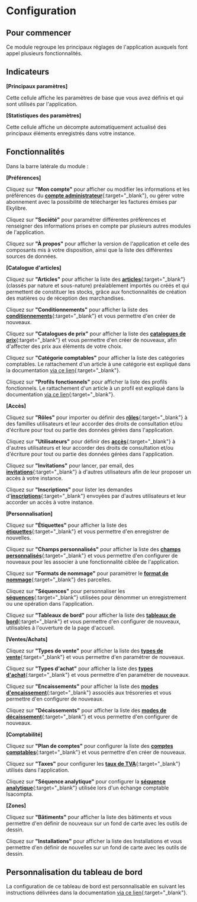 # Configuration 

## Pour commencer 

Ce module regroupe les principaux réglages de l'application auxquels font appel plusieurs fonctionnalités.

## Indicateurs

**[Principaux paramètres]**

Cette cellule affiche les paramètres de base que vous avez définis et qui sont utilisés par l'application.

**[Statistiques des paramètres]**

Cette cellule affiche un décompte automatiquement actualisé des principaux éléments enregistrés dans votre instance.

## Fonctionnalités

Dans la barre latérale du module&nbsp;:

**[Préférences]**

Cliquez sur **"Mon compte"** pour afficher ou modifier les informations et les préférences du [**compte administrateur**](https://doc.ekylibre.com/v2/fr/chapitre4/#compte){:target="_blank"}, ou gérer votre abonnement avec la possibilité de télécharger les factures émises par Ekylibre.

Cliquez sur **"Société"** pour paramétrer différentes préférences et renseigner des informations prises en compte par plusieurs autres modules de l'application.

Cliquez sur **"À propos"** pour afficher la version de l'application et celle des composants mis à votre disposition, ainsi que la liste des différentes sources de données.

**[Catalogue d'articles]**

Cliquez sur **"Articles"** pour afficher la liste des [**articles**](https://doc.ekylibre.com/v2/fr/chapitre8/#nelle-variante){:target="_blank"} (classés par nature et sous-nature) préalablement importés ou créés et qui permettent de constituer les stocks, grâce aux fonctionnalités de création des matières ou de réception des marchandises.

Cliquez sur **"Conditionnements"** pour afficher la liste des [**conditionnements**](https://doc.ekylibre.com/v2/fr/chapitre8/#conditionnement){:target="_blank"} et vous permettre d'en créer de nouveaux.

Cliquez sur **"Catalogues de prix"** pour afficher la liste des [**catalogues de prix**](https://doc.ekylibre.com/v2/fr/chapitre8/#coutusage){:target="_blank"} et vous permettre d'en créer de nouveaux, afin d'affecter des prix aux éléments de votre choix.

Cliquez sur **"Catégorie comptables"** pour afficher la liste des catégories comptables. Le rattachement d'un article à une catégorie est expliqué dans la documentation [via ce lien](https://doc.ekylibre.com/v2/fr/chapitre8/#categories){:target="_blank"}.

Cliquez sur **"Profils fonctionnels"** pour afficher la liste des profils fonctionnels. Le rattachement d'un article à un profil est expliqué dans la documentation [via ce lien](https://doc.ekylibre.com/v2/fr/chapitre8/#categories){:target="_blank"}.

**[Accès]**

Cliquez sur **"Rôles"** pour importer ou définir des [**rôles**](https://doc.ekylibre.com/v2/fr/chapitre4/#roles){:target="_blank"} à des familles utilisateurs et leur accorder des droits de consultation et/ou d'écriture pour tout ou partie des données gérées dans l'application.

Cliquez sur **"Utilisateurs"** pour définir des [**accès**](https://doc.ekylibre.com/v2/fr/chapitre4/#utilisateurs){:target="_blank"} à d'autres utilisateurs et leur accorder des droits de consultation et/ou d'écriture pour tout ou partie des données gérées dans l'application.

Cliquez sur **"Invitations"** pour lancer, par email, des [**invitations**](https://doc.ekylibre.com/v2/fr/chapitre4/#invitations){:target="_blank"} à d'autres utilisateurs afin de leur proposer un accès à votre instance.

Cliquez sur **"Inscriptions"** pour lister les demandes d'[**inscriptions**](https://doc.ekylibre.com/v2/fr/chapitre4/#inscriptions){:target="_blank"} envoyées par d'autres utilisateurs et leur accorder un accès à votre instance.

**[Personnalisation]**

Cliquez sur **"Étiquettes"** pour afficher la liste des [**étiquettes**](https://doc.ekylibre.com/v2/fr/chapitre4/#etiquettes){:target="_blank"} et vous permettre d'en enregistrer de nouvelles.

Cliquez sur **"Champs personnalisés"** pour afficher la liste des [**champs personnalisés**](https://doc.ekylibre.com/v2/fr/chapitre4/#champs){:target="_blank"} et vous permettre d'en configurer de nouveaux pour les associer à une fonctionnalité ciblée de l'application.

Cliquez sur **"Formats de nommage"** pour paramétrer le [**format de nommage**](https://doc.ekylibre.com/v2/fr/chapitre4/#formats){:target="_blank"} des parcelles.

Cliquez sur **"Séquences"** pour personnaliser les [**séquences**](https://doc.ekylibre.com/v2/fr/chapitre4/#sequences){:target="_blank"} utilisées pour dénommer un enregistrement ou une opération dans l'application.

Cliquez sur **"Tableaux de bord"** pour afficher la liste des [**tableaux de bord**](https://doc.ekylibre.com/v2/fr/chapitre4/#perso){:target="_blank"} et vous permettre d'en configurer de nouveaux, utilisables à l'ouverture de la page d'accueil.

**[Ventes/Achats]**

Cliquez sur **"Types de vente"** pour afficher la liste des [**types de vente**](https://doc.ekylibre.com/v2/fr/chapitre7/#types){:target="_blank"} et vous permettre d'en paramétrer de nouveaux.

Cliquez sur **"Types d'achat"** pour afficher la liste des [**types d'achat**](https://doc.ekylibre.com/v2/fr/chapitre6/#types){:target="_blank"} et vous permettre d'en paramétrer de nouveaux.

Cliquez sur **"Encaissements"** pour afficher la liste des [**modes d'encaissement**](https://doc.ekylibre.com/v2/fr/chapitre7/#mode-encaissement){:target="_blank"} associés aux trésoreries et vous permettre d'en configurer de nouveaux.

Cliquez sur **"Décaissements"** pour afficher la liste des [**modes de décaissement**](https://doc.ekylibre.com/v2/fr/chapitre6/#decaissements){:target="_blank"} et vous permettre d'en configurer de nouveaux.

**[Comptabilité]**

Cliquez sur **"Plan de comptes"** pour configurer la liste des [**comptes comptables**](https://doc.ekylibre.com/v2/fr/chapitre5/#plan){:target="_blank"} et vous permettre d'en créer de nouveaux.

Cliquez sur **"Taxes"** pour configurer les [**taux de TVA**](https://doc.ekylibre.com/v2/fr/chapitre5/#tva){:target="_blank"} utilisés dans l'application.

Cliquez sur **"Séquence analytique"** pour configurer la [**séquence analytique**](https://doc.ekylibre.com/v2/fr/chapitre5/#seq-analytique){:target="_blank"} utilisée lors d'un échange comptable Isacompta.

**[Zones]**

Cliquez sur **"Bâtiments"** pour afficher la liste des bâtiments et vous permettre d'en définir de nouveaux sur un fond de carte avec les outils de dessin.

Cliquez sur **"Installations"** pour afficher la liste des Installations et vous permettre d'en définir de nouvelles sur un fond de carte avec les outils de dessin.

## Personnalisation du tableau de bord 

La configuration de ce tableau de bord est personnalisable en suivant les instructions délivrées dans la documentation [via ce lien](https://doc.ekylibre.com/v2/fr/chapitre4/#perso){:target="_blank"}.

